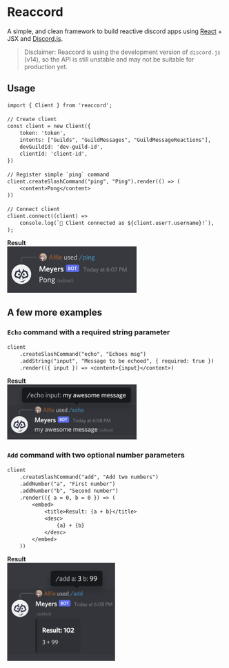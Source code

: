 # Reaccord

A simple, and clean framework to build reactive discord apps using [React](https://reactjs.org/) + JSX and [Discord.js](https://discord.js.org/).

> Disclaimer: Reaccord is using the development version of `discord.js` (v14), so the API is still unstable and may not be suitable for production yet.

## Usage

```tsx
import { Client } from 'reaccord';

// Create client
const client = new Client({
    token: 'token',
    intents: ["Guilds", "GuildMessages", "GuildMessageReactions"],
    devGuildId: 'dev-guild-id',
    clientId: 'client-id',
})

// Register simple `ping` command
client.createSlashCommand("ping", "Ping").render(() => (
    <content>Pong</content>
))

// Connect client
client.connect((client) =>
    console.log(`🚀 Client connected as ${client.user?.username}!`),
);
```

**Result**  
<img src="./assets/images/command_ping.png" alt="Ping Command" width="300">


## A few more examples

### `Echo` command with a required string parameter

```tsx
client
    .createSlashCommand("echo", "Echoes msg")
    .addString("input", "Message to be echoed", { required: true })
    .render(({ input }) => <content>{input}</content>)
```

**Result**  
<img src="./assets/images/command_echo.png" alt="Echo Command" width="300">

### `Add` command with two optional number parameters

```tsx
client
    .createSlashCommand("add", "Add two numbers")
    .addNumber("a", "First number")
    .addNumber("b", "Second number")
    .render(({ a = 0, b = 0 }) => (
        <embed>
            <title>Result: {a + b}</title>
            <desc>
                {a} + {b}
            </desc>
        </embed>
    ))
```

**Result**  
<img src="./assets/images/command_add.png" alt="Add Command" width="250">